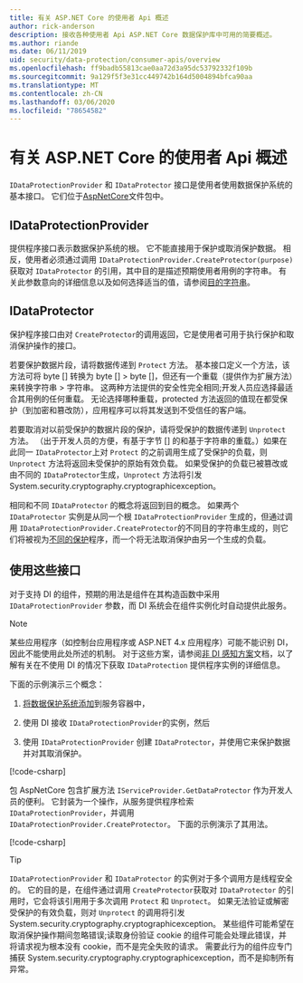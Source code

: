 ```yaml
---
title: 有关 ASP.NET Core 的使用者 Api 概述
author: rick-anderson
description: 接收各种使用者 Api ASP.NET Core 数据保护库中可用的简要概述。
ms.author: riande
ms.date: 06/11/2019
uid: security/data-protection/consumer-apis/overview
ms.openlocfilehash: ff9badb55813cae0aa72d3a95dc53792332f109b
ms.sourcegitcommit: 9a129f5f3e31cc449742b164d5004894bfca90aa
ms.translationtype: MT
ms.contentlocale: zh-CN
ms.lasthandoff: 03/06/2020
ms.locfileid: "78654582"
---
```

# <a name="consumer-apis-overview-for-aspnet-core"></a>有关 ASP.NET Core 的使用者 Api 概述

`IDataProtectionProvider` 和 `IDataProtector` 接口是使用者使用数据保护系统的基本接口。 它们位于[AspNetCore](https://www.nuget.org/packages/Microsoft.AspNetCore.DataProtection.Abstractions/)文件包中。

## <a name="idataprotectionprovider"></a>IDataProtectionProvider

提供程序接口表示数据保护系统的根。 它不能直接用于保护或取消保护数据。 相反，使用者必须通过调用 `IDataProtectionProvider.CreateProtector(purpose)`获取对 `IDataProtector` 的引用，其中目的是描述预期使用者用例的字符串。 有关此参数意向的详细信息以及如何选择适当的值，请参阅[目的字符串](xref:security/data-protection/consumer-apis/purpose-strings)。

## <a name="idataprotector"></a>IDataProtector

保护程序接口由对 `CreateProtector`的调用返回，它是使用者可用于执行保护和取消保护操作的接口。

若要保护数据片段，请将数据传递到 `Protect` 方法。 基本接口定义一个方法，该方法可将 byte [] 转换为 byte [] > byte []，但还有一个重载（提供作为扩展方法）来转换字符串 > 字符串。 这两种方法提供的安全性完全相同;开发人员应选择最适合其用例的任何重载。 无论选择哪种重载，protected 方法返回的值现在都受保护（到加密和篡改防），应用程序可以将其发送到不受信任的客户端。

若要取消对以前受保护的数据片段的保护，请将受保护的数据传递到 `Unprotect` 方法。 （出于开发人员的方便，有基于字节 [] 的和基于字符串的重载。）如果在此同一 `IDataProtector`上对 `Protect` 的之前调用生成了受保护的负载，则 `Unprotect` 方法将返回未受保护的原始有效负载。 如果受保护的负载已被篡改或由不同的 `IDataProtector`生成，`Unprotect` 方法将引发 System.security.cryptography.cryptographicexception。

相同和不同 `IDataProtector` 的概念将返回到目的概念。 如果两个 `IDataProtector` 实例是从同一个根 `IDataProtectionProvider` 生成的，但通过调用 `IDataProtectionProvider.CreateProtector`的不同目的字符串生成的，则它们将被视为[不同的保护](xref:security/data-protection/consumer-apis/purpose-strings)程序，而一个将无法取消保护由另一个生成的负载。

## <a name="consuming-these-interfaces"></a>使用这些接口

对于支持 DI 的组件，预期的用法是组件在其构造函数中采用 `IDataProtectionProvider` 参数，而 DI 系统会在组件实例化时自动提供此服务。

> [!NOTE]
> 某些应用程序（如控制台应用程序或 ASP.NET 4.x 应用程序）可能不能识别 DI，因此不能使用此处所述的机制。 对于这些方案，请参阅[非 DI 感知方案](xref:security/data-protection/configuration/non-di-scenarios)文档，以了解有关在不使用 DI 的情况下获取 `IDataProtection` 提供程序实例的详细信息。

下面的示例演示三个概念：

1. [将数据保护系统添加](xref:security/data-protection/configuration/overview)到服务容器中，

2. 使用 DI 接收 `IDataProtectionProvider`的实例，然后

3. 使用 `IDataProtectionProvider` 创建 `IDataProtector`，并使用它来保护数据并对其取消保护。

[!code-csharp[](../using-data-protection/samples/protectunprotect.cs?highlight=26,34,35,36,37,38,39,40)]

包 AspNetCore 包含扩展方法 `IServiceProvider.GetDataProtector` 作为开发人员的便利。 它封装为一个操作，从服务提供程序检索 `IDataProtectionProvider`，并调用 `IDataProtectionProvider.CreateProtector`。 下面的示例演示了其用法。

[!code-csharp[](./overview/samples/getdataprotector.cs?highlight=15)]

>[!TIP]
> `IDataProtectionProvider` 和 `IDataProtector` 的实例对于多个调用方是线程安全的。 它的目的是，在组件通过调用 `CreateProtector`获取对 `IDataProtector` 的引用时，它会将该引用用于多次调用 `Protect` 和 `Unprotect`。 如果无法验证或解密受保护的有效负载，则对 `Unprotect` 的调用将引发 System.security.cryptography.cryptographicexception。 某些组件可能希望在取消保护操作期间忽略错误;读取身份验证 cookie 的组件可能会处理此错误，并将请求视为根本没有 cookie，而不是完全失败的请求。 需要此行为的组件应专门捕获 System.security.cryptography.cryptographicexception，而不是抑制所有异常。
